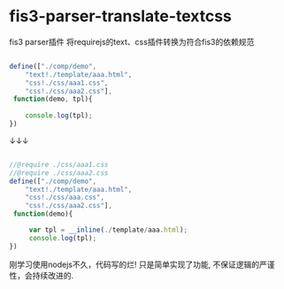 # fis3-parser-translate-textcss

fis3 parser插件 将requirejs的text、css插件转换为符合fis3的依赖规范

```js

define(["./comp/demo", 
	"text!./template/aaa.html", 
	"css!./css/aaa1.css", 
	"css!./css/aaa2.css"],
 function(demo, tpl){
	
	console.log(tpl);
})

```

↓↓↓

```js

//@require ./css/aaa1.css
//@require ./css/aaa2.css
define(["./comp/demo", 
	"text!./template/aaa.html", 
	"css!./css/aaa.css", 
	"css!./css/aaa2.css"],
 function(demo){

     var tpl = __inline(./template/aaa.html);
     console.log(tpl);
})

```

刚学习使用nodejs不久，代码写的烂! 只是简单实现了功能, 不保证逻辑的严谨性，会持续改进的.